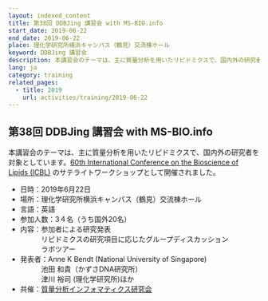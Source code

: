 ```yaml
---
layout: indexed_content
title: 第38回 DDBJing 講習会 with MS-BIO.info
start_date: 2019-06-22
end_date: 2019-06-22
place: 理化学研究所横浜キャンパス（鶴見）交流棟ホール
keyword: DDBJing 講習会
description: 本講習会のテーマは、主に質量分析を用いたリピドミクスで、国内外の研究者を対象としています。[60th International Conference on the Bioscience of Lipids (ICBL)](http://60th-icbl.tokyo/) のサテライトワークショップとして開催されました。
lang: ja
category: training
related_pages:
  - title: 2019
    url: activities/training/2019-06-22
---
```


## 第38回 DDBJing 講習会 with MS-BIO.info <a name="39"></a>

本講習会のテーマは、主に質量分析を用いたリピドミクスで、国内外の研究者を対象としています。[60th International Conference on the Bioscience of Lipids (ICBL)](http://60th-icbl.tokyo/) のサテライトワークショップとして開催されました。

-   日時：2019年6月22日
-   場所：理化学研究所横浜キャンパス（鶴見）交流棟ホール
-   言語：英語
-   参加人数：3４名（うち国外20名）
-   内容：参加者による研究発表  
    　　　リピドミクスの研究項目に応じたグループディスカッション  
    　　　ラボツアー
-   発表者：Anne K Bendt (National University of Singapore)  
    　　　池田 和貴（かずさDNA研究所）  
    　　　津川 裕司 (理化学研究所)ほか
-   共催：[質量分析インフォマティクス研究会](http://ms-bio.info/)